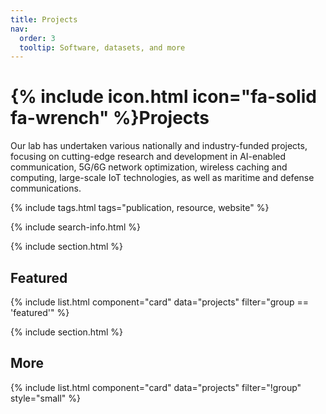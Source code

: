 ```yaml
---
title: Projects
nav:
  order: 3
  tooltip: Software, datasets, and more
---
```


# {% include icon.html icon="fa-solid fa-wrench" %}Projects

Our lab has undertaken various nationally and industry-funded projects, focusing on cutting-edge research and development in AI-enabled communication, 5G/6G network optimization, wireless caching and computing, large-scale IoT technologies, as well as maritime and defense communications.

{% include tags.html tags="publication, resource, website" %}

{% include search-info.html %}

{% include section.html %}

## Featured

{% include list.html component="card" data="projects" filter="group == 'featured'" %}

{% include section.html %}

## More

{% include list.html component="card" data="projects" filter="!group" style="small" %}
